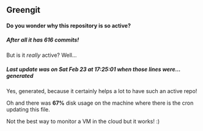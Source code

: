 ## Greengit

#### Do you wonder why this repository is so active?

##### After all it has 616 commits!

But is it *really* active? Well...

##### Last update was on Sat Feb 23 at 17:25:01 when those lines were... generated

Yes, generated, because it certainly helps a lot to have such an active repo!

Oh and there was **67%** disk usage on the machine
where there is the cron updating this file.

Not the best way to monitor a VM in the cloud but it works! :)
